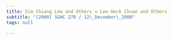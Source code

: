 ```yaml
---
title: Sim Chiang Lee and Others v Lee Hock Chuan and Others
subtitle: "[2000] SGHC 270 / 12\_December\_2000"
tags: null

---
```



